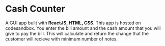# Cash Counter

A GUI app built with <strong>ReactJS, HTML, CSS</strong>. This app is hosted on codesandbox. You enter the bill amount and the cash amount that you will give to pay the bill. This will calculate and return the change that the customer will recieve with minimum number of notes. 

